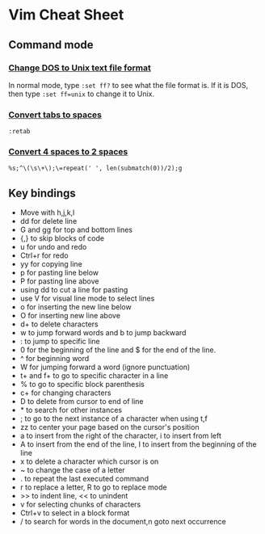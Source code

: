 # Vim Cheat Sheet

## Command mode
### [Change DOS to Unix text file format](https://til.hashrocket.com/posts/hu3jlszfrf-change-dos-to-unix-text-file-format-in-vim)
In normal mode, type `:set ff?` to see what the file format is. If it is DOS, then type `:set ff=unix` to change it to Unix.

### [Convert tabs to spaces](https://stackoverflow.com/questions/426963/replace-tabs-with-spaces-in-vim)
```vim
:retab
```

### [Convert 4 spaces to 2 spaces](https://gist.github.com/ericdouglas/72621cb47b368297feaa)
```vim
%s;^\(\s\+\);\=repeat(' ', len(submatch(0))/2);g
```
## Key bindings
* Move with h,j,k,l
* dd for delete line
* G and gg for top and bottom lines
* {,} to skip blocks of code
* u for undo and redo
* Ctrl+r for redo
* yy for copying line 
* p for pasting line below
* P for pasting line above
* using dd to cut a line for pasting
* use V for visual line mode to select lines
* o for inserting the new line below
* O for inserting new line above
* d+<command> to delete characters
* w to jump forward words and b to jump backward
* :<num> to jump to specific line
* 0 for the beginning of the line and $ for the end of the line. 
* ^ for beginning word
* W for jumping forward a word (ignore punctuation)
* t+<char> and f+<char> to go to specific character in a line
* % to go to specific block parenthesis
* c+<command> for changing characters
* D to delete from cursor to end of line
* \* to search for other instances
* ; to go to the next instance of a character when using t,f
* zz to center your page based on the cursor's position
* a to insert from the right of the character, i to insert from left
* A to insert from the end of the line, I to insert from the beginning of the line
* x to delete a character which cursor is on
* ~ to change the case of a letter
* . to repeat the last executed command
* r to replace a letter, R to go to replace mode
* \>\> to indent line, << to unindent
* v for selecting chunks of characters
* Ctrl+v to select in a block format
* /<chars> to search for words in the document,n goto next occurrence

